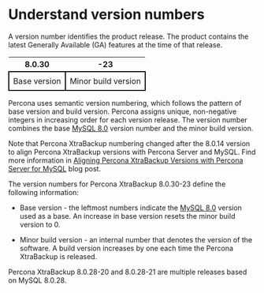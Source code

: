 # Understand version numbers

A version number identifies the product release. The product contains the latest Generally Available (GA) features at the time of that release.

<style>
    table {
        border-collapse: collapse;
        width=100%;
    }
    table td {
        border: 2px solid black;
        padding: 8px;
        text-align: center;
    }
    tr:nth-child(even){
        background-color:#f5f5f5
    }
</style>

| 8.0.30 | -23 |
|---|---|
| Base version | Minor build version |

Percona uses semantic version numbering, which follows the pattern of base version and build version. Percona assigns unique, non-negative integers in increasing order for each version release. The version number combines the base [MySQL 8.0](https://dev.mysql.com/doc/relnotes/mysql/8.0/en/) version number and the minor build version.

Note that Percona XtraBackup numbering changed after the 8.0.14 version to align Percona XtraBackup versions with Percona Server and MySQL. Find more information in [Aligning Percona XtraBackup Versions with Percona Server for MySQL](https://www.percona.com/blog/2020/08/18/aligning-percona-xtrabackup-versions-with-percona-server-for-mysql/) blog post.

The version numbers for Percona XtraBackup 8.0.30-23 define the following information:

* Base version - the leftmost numbers indicate the [MySQL 8.0](https://dev.mysql.com/doc/relnotes/mysql/8.0/en/) version used as a base. An increase in base version resets the minor build version to 0.  

* Minor build version - an internal number that denotes the version of the software. A build version increases by one each time the Percona XtraBackup is released.

Percona XtraBackup 8.0.28-20 and 8.0.28-21 are multiple releases based on MySQL 8.0.28.


